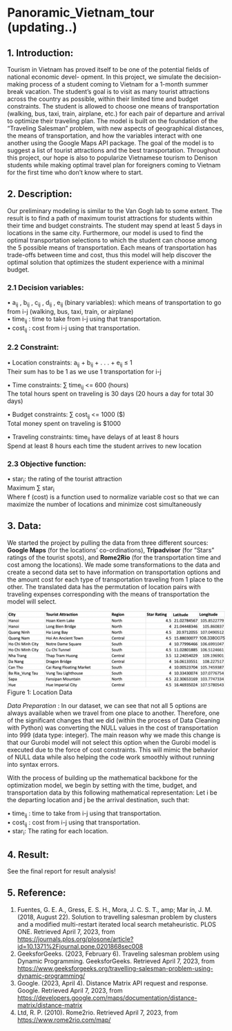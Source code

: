 # Panoramic_Vietnam_tour (updating..)

## 1. Introduction: 

Tourism in Vietnam has proved itself to be one of the potential fields of national economic devel-
opment. In this project, we simulate the decision-making process of a student coming to Vietnam for a
1-month summer break vacation. The student’s goal is to visit as many tourist attractions across the
country as possible, within their limited time and budget constraints. The student is allowed to choose
one means of transportation (walking, bus, taxi, train, airplane, etc.) for each pair of departure and
arrival to optimize their traveling plan.
The model is built on the foundation of the “Traveling Salesman” problem, with new aspects of
geographical distances, the means of transportation, and how the variables interact with one another
using the Google Maps API package. The goal of the model is to suggest a list of tourist attractions and
the best transportation. Throughout this project, our hope is also to popularize Vietnamese tourism to
Denison students while making optimal travel plan for foreigners coming to Vietnam for the first time
who don’t know where to start.

## 2. Description:

Our preliminary modeling is similar to the Van Gogh lab to some extent. The result is to find a
path of maximum tourist attractions for students within their time and budget constraints. The student
may spend at least 5 days in locations in the same city.
Furthermore, our model is used to find the optimal transportation selections to which the student
can choose among the 5 possible means of transportation. Each means of transportation has trade-offs
between time and cost, thus this model will help discover the optimal solution that optimizes the student
experience with a minimal budget.

### 2.1 Decision variables:

• a<sub>ij</sub> , b<sub>ij</sub> , c<sub>ij</sub> , d<sub>ij</sub> , e<sub>ij</sub> (binary variables): which means of transportation to go from i-j (walking,
bus, taxi, train, or airplane) <br />
• time<sub>ij</sub> : time to take from i-j using that transportation. <br />
• cost<sub>ij</sub> : cost from i-j using that transportation. <br />

### 2.2 Constraint:

• Location constraints: a<sub>ij</sub> + b<sub>ij</sub> + . . . + e<sub>ij</sub> ≤ 1<br />
Their sum has to be 1 as we use 1 transportation for i-j<br />

• Time constraints: ∑ time<sub>ij</sub> <= 600 (hours)<br />
The total hours spent on traveling is 30 days (20 hours a day for total 30 days)<br />

• Budget constraints: ∑ cost<sub>ij</sub> <= 1000 ($)<br />
Total money spent on traveling is $1000<br />

• Traveling constraints: time<sub>ij</sub> have delays of at least 8 hours<br />
Spend at least 8 hours each time the student arrives to new location<br />

### 2.3 Objective function:

• star<sub>i</sub>: the rating of the tourist attraction <br />
Maximum ∑ star<sub>i</sub> <br />
Where f (cost) is a function used to normalize variable cost so that we can maximize the number of
locations and minimize cost simultaneously <br />

## 3. Data:

We started the project by pulling the data from three different sources: **Google Maps** (for the
locations’ co-ordinations), **Tripadvisor** (for ”Stars” ratings of the tourist spots), and **Rome2Rio** (for the
transportation time and cost among the locations). We made some transformations to the data and
create a second data set to have information on transportation options and the amount cost for each
type of transportation traveling from 1 place to the other. The translated data has the permutation of
location pairs with traveling expenses corresponding with the means of transportation the model will
select.

![Location Data](content/Raw_Data.png)
Figure 1: Location Data

*Data Preparation* : In our dataset, we can see that not all 5 options are always available when
we travel from one place to another. Therefore, one of the significant changes that we did (within the
process of Data Cleaning with Python) was converting the NULL values in the cost of transportation
into 999 (data type: integer). The main reason why we made this change is that our Gurobi model
will not select this option when the Gurobi model is executed due to the force of cost constraints. This
will mimic the behavior of NULL data while also helping the code work smoothly without running into
syntax errors.

With the process of building up the mathematical backbone for the optimization model, we begin
by setting with the time, budget, and transportation data by this following mathematical representation:
Let i be the departing location and j be the arrival destination, such that:

• time<sub>ij</sub> : time to take from i-j using that transportation.<br />
• cost<sub>ij</sub> : cost from i-j using that transportation.<br />
• star<sub>i</sub>: The rating for each location.<br />

## 4. Result:

See the final report for result analysis!

## 5. Reference:

1. Fuentes, G. E. A., Gress, E. S. H., Mora, J. C. S. T., amp; Mar ́ın, J. M. (2018, August 22).
Solution to travelling salesman problem by clusters and a modified multi-restart iterated local
search metaheuristic. PLOS ONE. Retrieved April 7, 2023, from
https://journals.plos.org/plosone/article?id=10.1371%2Fjournal.pone.0201868sec008<br />
2. GeeksforGeeks. (2023, February 6). Traveling salesman problem using Dynamic Programming.
GeeksforGeeks. Retrieved April 7, 2023, from https://www.geeksforgeeks.org/travelling-salesman-problem-using-dynamic-programming/<br />
3. Google. (2023, April 4). Distance Matrix API request and response. Google. Retrieved April 7,
2023, from https://developers.google.com/maps/documentation/distance-matrix/distance-matrix<br />
4. Ltd, R. P. (2010). Rome2rio. Retrieved April 7, 2023, from
https://www.rome2rio.com/map/
